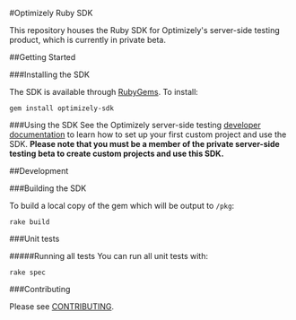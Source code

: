 #Optimizely Ruby SDK

This repository houses the Ruby SDK for Optimizely's server-side testing product, which is currently in private beta.

##Getting Started

###Installing the SDK

The SDK is available through [RubyGems](https://rubygems.org/gems/optimizely-sdk). To install:

```
gem install optimizely-sdk
```

###Using the SDK
See the Optimizely server-side testing [developer documentation](http://developers.optimizely.com/server/reference/index) to learn how to set up your first custom project and use the SDK. **Please note that you must be a member of the private server-side testing beta to create custom projects and use this SDK.**

##Development

###Building the SDK

To build a local copy of the gem which will be output to `/pkg`:

```
rake build
```

###Unit tests

#####Running all tests
You can run all unit tests with:

```
rake spec
```

###Contributing

Please see [CONTRIBUTING](CONTRIBUTING.md).
